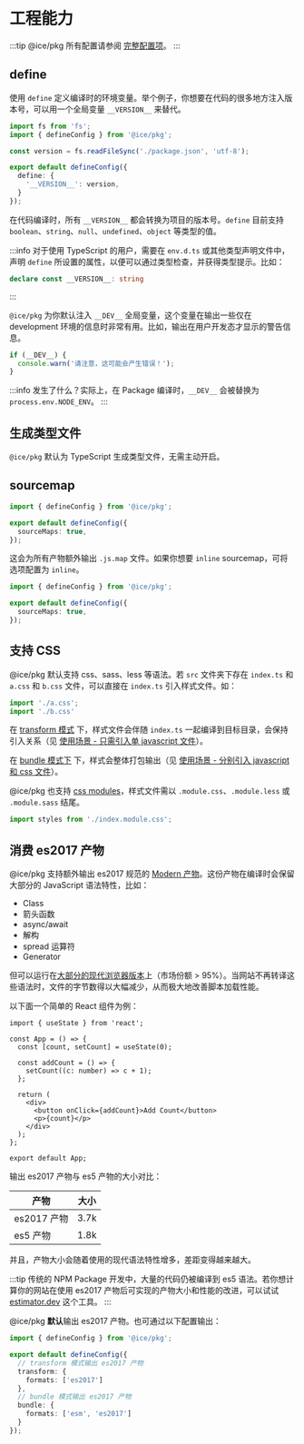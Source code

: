 # 工程能力

:::tip
@ice/pkg 所有配置请参阅 [完整配置项](/reference/config-list)。
:::

## define

使用 `define` 定义编译时的环境变量。举个例子，你想要在代码的很多地方注入版本号，可以用一个全局变量 `__VERSION__` 来替代。

```ts
import fs from 'fs';
import { defineConfig } from '@ice/pkg';

const version = fs.readFileSync('./package.json', 'utf-8');

export default defineConfig({
  define: {
    '__VERSION__': version,
  }
});
```

在代码编译时，所有 `__VERSION__` 都会转换为项目的版本号。`define` 目前支持 `boolean`、`string`、`null`、`undefined`、`object` 等类型的值。

:::info
对于使用 TypeScript 的用户，需要在 `env.d.ts` 或其他类型声明文件中，声明 `define` 所设置的属性，以便可以通过类型检查，并获得类型提示。比如：

```ts title=env.d.ts
declare const __VERSION__: string
```
:::

`@ice/pkg` 为你默认注入 `__DEV__` 全局变量，这个变量在输出一些仅在 development 环境的信息时非常有用。比如，输出在用户开发态才显示的警告信息。

```ts title=index.ts
if (__DEV__) {
  console.warn('请注意，这可能会产生错误！');
}
```

:::info
发生了什么？实际上，在 Package 编译时，`__DEV__` 会被替换为 `process.env.NODE_ENV`。
:::

## 生成类型文件

`@ice/pkg` 默认为 TypeScript 生成类型文件，无需主动开启。

## sourcemap

```ts
import { defineConfig } from '@ice/pkg';

export default defineConfig({
  sourceMaps: true,
});
```

这会为所有产物额外输出 `.js.map` 文件。如果你想要 `inline` sourcemap，可将选项配置为 `inline`。

```ts
import { defineConfig } from '@ice/pkg';

export default defineConfig({
  sourceMaps: true,
});
```

## 支持 CSS

@ice/pkg 默认支持 css、sass、less 等语法。若 `src` 文件夹下存在 `index.ts` 和 `a.css` 和 `b.css` 文件，可以直接在 `index.ts` 引入样式文件。如：

```ts
import './a.css';
import './b.css'
```

在 [transform 模式](/#双模式) 下，样式文件会伴随 `index.ts` 一起编译到目标目录，会保持引入关系（见 [使用场景 - 只需引入单 javascript 文件](/scenarios/component#只需引入单-javascript-文件)）。

在 [bundle 模式下](/#双模式) 下，样式会整体打包输出（见 [使用场景 - 分别引入 javascript 和 css 文件](/scenarios/component#分别引入-javascript-和-css-文件)）。

@ice/pkg 也支持 [css modules](https://github.com/css-modules/css-modules)，样式文件需以 `.module.css`、`.module.less` 或 `.module.sass` 结尾。

```ts
import styles from './index.module.css';
```

## 消费 es2017 产物

@ice/pkg 支持额外输出 es2017 规范的 [Modern 产物](https://web.dev/publish-modern-javascript/)。这份产物在编译时会保留大部分的 JavaScript 语法特性，比如：

+ Class
+ 箭头函数
+ async/await
+ 解构
+ spread 运算符
+ Generator

但可以运行在[大部分的现代浏览器版本](https://caniuse.com/async-functions,object-values,object-entries,mdn-javascript_builtins_object_getownpropertydescriptors,pad-start-end,mdn-javascript_grammar_trailing_commas_trailing_commas_in_functions)上（市场份额 > 95%）。当网站不再转译这些语法时，文件的字节数得以大幅减少，从而极大地改善脚本加载性能。

以下面一个简单的 React 组件为例：

```tsx
import { useState } from 'react';

const App = () => {
  const [count, setCount] = useState(0);

  const addCount = () => {
    setCount((c: number) => c + 1);
  };

  return (
    <div>
      <button onClick={addCount}>Add Count</button>
      <p>{count}</p>
    </div>
  );
};

export default App;
```

输出 es2017 产物与 es5 产物的大小对比：

|  产物   | 大小  |
|  ----  | ----  |
| es2017 产物  | 3.7k |
| es5 产物  | 1.8k |

并且，产物大小会随着使用的现代语法特性增多，差距变得越来越大。

:::tip
传统的 NPM Package 开发中，大量的代码仍被编译到 es5 语法。若你想计算你的网站在使用 es2017 产物后可实现的产物大小和性能的改进，可以试试 [estimator.dev](https://estimator.dev/) 这个工具。
:::

@ice/pkg **默认**输出 es2017 产物。也可通过以下配置输出：

```ts
import { defineConfig } from '@ice/pkg';

export default defineConfig({
  // transform 模式输出 es2017 产物
  transform: {
    formats: ['es2017']
  },
  // bundle 模式输出 es2017 产物
  bundle: {
    formats: ['esm', 'es2017']
  }
});
```
